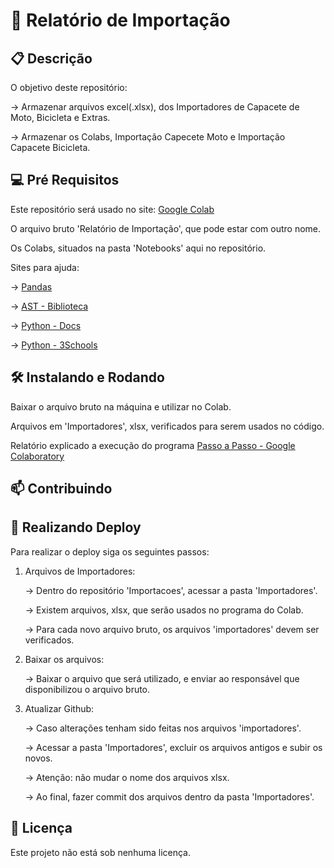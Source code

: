 # 🚀 Relatório de Importação


## 📋 Descrição

O objetivo deste repositório:

-> Armazenar arquivos excel(.xlsx), dos Importadores de Capacete de Moto, Bicicleta e Extras.

-> Armazenar os Colabs, Importação Capecete Moto e Importação Capacete Bicicleta.
 
## 💻 Pré Requisitos

Este repositório será usado no site: [Google Colab](https://colab.research.google.com/)

O arquivo bruto 'Relatório de Importação', que pode estar com outro nome.

Os Colabs, situados na pasta 'Notebooks' aqui no repositório.

Sites para ajuda: 

-> [Pandas](https://pandas.pydata.org/docs/index.html)

-> [AST - Biblioteca](https://docs.python.org/3/library/ast.html)

-> [Python - Docs](https://docs.python.org/3/)

-> [Python - 3Schools](https://www.w3schools.com/python/default.asp)

## 🛠️ Instalando e Rodando

Baixar o arquivo bruto na máquina e utilizar no Colab.

Arquivos em 'Importadores', xlsx, verificados para serem usados no código.

Relatório explicado a execução do programa [Passo a Passo - Google Colaboratory](https://github.com/starplast/Importacoes/blob/main/Passo%20a%20Passo%20-%20Google%20Colaboratory.docx)

## 📫 Contribuindo


## 🏁 Realizando Deploy

Para realizar o deploy siga os seguintes passos:

1. Arquivos de Importadores:
   
   -> Dentro do repositório 'Importacoes', acessar a pasta 'Importadores'.
   
   -> Existem arquivos, xlsx, que serão usados no programa do Colab.
   
   -> Para cada novo arquivo bruto, os arquivos 'importadores' devem ser verificados.
   
2. Baixar os arquivos:
   
   -> Baixar o arquivo que será utilizado, e enviar ao responsável que disponibilizou o arquivo bruto.
   
3. Atualizar Github:

   -> Caso alterações tenham sido feitas nos arquivos 'importadores'.
   
   -> Acessar a pasta 'Importadores', excluir os arquivos antigos e subir os novos.
   
   -> Atenção: não mudar o nome dos arquivos xlsx.
   
   -> Ao final, fazer commit dos arquivos dentro da pasta 'Importadores'.

## 📜 Licença 

Este projeto não está sob nenhuma licença.


